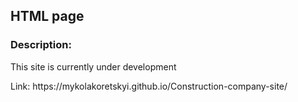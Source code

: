 <h2>HTML page</h2>

<h3>Description:</h3>

<p>This site is currently under development<p/>

<p>Link: https://mykolakoretskyi.github.io/Construction-company-site/<p/>

<!--<h3>Screenshots</h3>-->

<!--<h4>Slider</h4>-->

<!--![Video slider](./assets/screenshot-1.jpg)-->

<!--<h4>Pop-up window with video pagination</h4>-->

<!--![Popup](./assets/screenshot-2.jpg)-->

<!--<h4>Display a thumbnail if there is no thumbnail for this video</h4>-->

<!--![Video slider](./assets/screenshot-3.jpg)-->

<!--<h4>This video does not exist</h4>-->

<!--![Video slider](./assets/screenshot-4.jpg)-->
